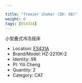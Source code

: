 ```yaml
---

title: "freezer shaker (ID: 98)"
weight: 0
tags: [ES431A]
---
```


小型叠式冷冻摇床

<!--more-->



- Location: [ES431A](../../tags/ES431A)
- Brand/Model: HZ-2210K-2
- Identity: 98
- PI: Yili Cheng
- Quantity: 2
- Category: CAT







